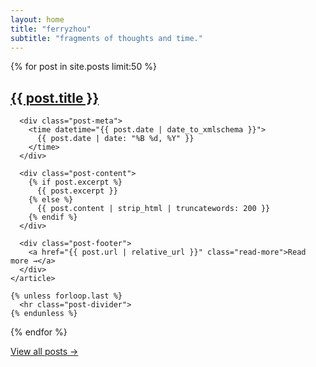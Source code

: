 ```yaml
---
layout: home
title: "ferryzhou"
subtitle: "fragments of thoughts and time."
---
```


<div class="posts">
  {% for post in site.posts limit:50 %}
    <article class="post">
      <h2 class="post-title">
        <a href="{{ post.url | relative_url }}">{{ post.title }}</a>
      </h2>
      
      <div class="post-meta">
        <time datetime="{{ post.date | date_to_xmlschema }}">
          {{ post.date | date: "%B %d, %Y" }}
        </time>
      </div>
      
      <div class="post-content">
        {% if post.excerpt %}
          {{ post.excerpt }}
        {% else %}
          {{ post.content | strip_html | truncatewords: 200 }}
        {% endif %}
      </div>
      
      <div class="post-footer">
        <a href="{{ post.url | relative_url }}" class="read-more">Read more →</a>
      </div>
    </article>
    
    {% unless forloop.last %}
      <hr class="post-divider">
    {% endunless %}
  {% endfor %}
</div>

<div class="view-all-posts">
  <a href="{{ '/archive' | relative_url }}" class="view-all-link">View all posts →</a>
</div>
